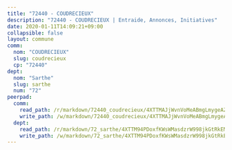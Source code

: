 ```yaml
---
title: "72440 - COUDRECIEUX"
description: "72440 - COUDRECIEUX | Entraide, Annonces, Initiatives"
date: 2020-01-11T14:09:21+09:00
collapsible: false
layout: commune
comm:
  nom: "COUDRECIEUX"
  slug: coudrecieux
  cp: "72440"
dept:
  nom: "Sarthe"
  slug: sarthe
  num: "72"
peerpad:
  comm:
    read_path: /r/markdown/72440_coudrecieux/4XTTMAJjWvnVoMeABmgLmygeAZRLi9oZCY4Bhzv9mUQBnwMPS
    write_path: /w/markdown/72440_coudrecieux/4XTTMAJjWvnVoMeABmgLmygeAZRLi9oZCY4Bhzv9mUQBnwMPS-K3TgTpaJ1QVYYPuTfsXmSkFPqTemA6EGshcoS9ejYiuqseycjZ6w9LJRuDTNSs6eFnS8FUa8CTbSaZsPWiKsCtQQ5zQNpN3oqeQGLFpZyDvrEMttSL8ggvbyw8BAhxu6jCWXFA7N
  dept:
    read_path: /r/markdown/72_sarthe/4XTTM94PDoxfKWsWMasdzrW998jkGtRkEM3CSUC42xSpuJKZ5
    write_path: /w/markdown/72_sarthe/4XTTM94PDoxfKWsWMasdzrW998jkGtRkEM3CSUC42xSpuJKZ5-K3TgTpjFyG67yVeuXvSAfSYzY4Yx2FMtDhgpv5HM2EDBJRVMn95z33xx4XjRNYNVaVsBPQ1t4pG9MoyNqwTqa8mcnEUB8rK4BMVbvUhCtGWCPSFnDCaT8GJTyimDgsCirLN3zswh
---
```


